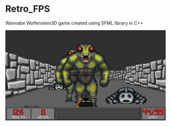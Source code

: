 # Retro_FPS

Wannabe Wolfenstein3D game created using SFML library in C++

![alt text](https://raw.githubusercontent.com/b1ankk/blob/master/Retro_FPS/fps.png?raw=true)
